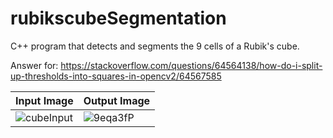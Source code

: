 # rubikscubeSegmentation
C++ program that detects and segments the 9 cells of a Rubik's cube.

Answer for: https://stackoverflow.com/questions/64564138/how-do-i-split-up-thresholds-into-squares-in-opencv2/64567585

|        Input Image        |Output Image             |
---------------------------|--------------------------|
|![cubeInput](https://user-images.githubusercontent.com/8327505/151283789-3d94f039-4df8-4ec3-a272-20a72255163b.png)|![9eqa3fP](https://user-images.githubusercontent.com/8327505/151283763-9aefe78f-dd23-4f7f-862e-655a23cd9454.gif)


